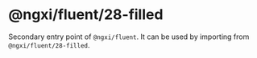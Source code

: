 # @ngxi/fluent/28-filled

Secondary entry point of `@ngxi/fluent`. It can be used by importing from `@ngxi/fluent/28-filled`.
